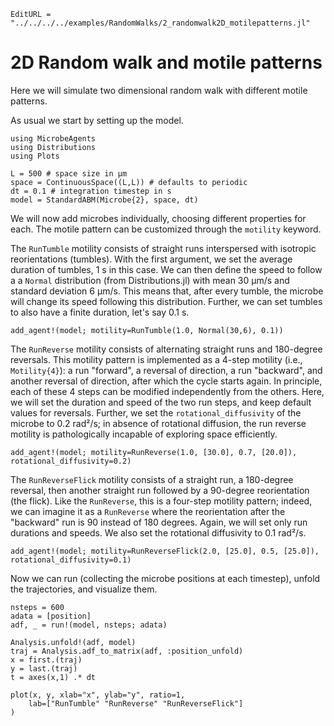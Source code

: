 ```@meta
EditURL = "../../../../examples/RandomWalks/2_randomwalk2D_motilepatterns.jl"
```

# 2D Random walk and motile patterns

Here we will simulate two dimensional random walk with different motile patterns.

As usual we start by setting up the model.

````@example 2_randomwalk2D_motilepatterns
using MicrobeAgents
using Distributions
using Plots

L = 500 # space size in μm
space = ContinuousSpace((L,L)) # defaults to periodic
dt = 0.1 # integration timestep in s
model = StandardABM(Microbe{2}, space, dt)
````

We will now add microbes individually, choosing different properties for each.
The motile pattern can be customized through the `motility` keyword.

The `RunTumble` motility consists of straight runs interspersed with isotropic
reorientations (tumbles).
With the first argument, we set the average duration of tumbles, 1 s in this case.
We can then define the speed to follow a a `Normal` distribution
(from Distributions.jl) with mean 30 μm/s and standard deviation 6 μm/s.
This means that, after every tumble, the microbe will change its speed following
this distribution.
Further, we can set tumbles to also have a finite duration, let's say 0.1 s.

````@example 2_randomwalk2D_motilepatterns
add_agent!(model; motility=RunTumble(1.0, Normal(30,6), 0.1))
````

The `RunReverse` motility consists of alternating straight runs and 180-degree reversals.
This motility pattern is implemented as a 4-step motility (i.e., `Motility{4}`):
a run "forward", a reversal of direction, a run "backward",
and another reversal of direction, after which the cycle starts again.
In principle, each of these 4 steps can be modified independently from the others.
Here, we will set the duration and speed of the two run steps, and keep default
values for reversals.
Further, we set the `rotational_diffusivity` of the microbe to 0.2 rad²/s; in absence of
rotational diffusion, the run reverse motility is pathologically incapable of
exploring space efficiently.

````@example 2_randomwalk2D_motilepatterns
add_agent!(model; motility=RunReverse(1.0, [30.0], 0.7, [20.0]), rotational_diffusivity=0.2)
````

The `RunReverseFlick` motility consists of a straight run, a 180-degree reversal, then another
straight run followed by a 90-degree reorientation (the flick).
Like the `RunReverse`, this is a four-step motility pattern; indeed, we can imagine it as
a `RunReverse` where the reorientation after the "backward" run is 90 instead of 180 degrees.
Again, we will set only run durations and speeds.
We also set the rotational diffusivity to 0.1 rad²/s.

````@example 2_randomwalk2D_motilepatterns
add_agent!(model; motility=RunReverseFlick(2.0, [25.0], 0.5, [25.0]), rotational_diffusivity=0.1)
````

Now we can run (collecting the microbe positions at each timestep), unfold the trajectories,
and visualize them.

````@example 2_randomwalk2D_motilepatterns
nsteps = 600
adata = [position]
adf, _ = run!(model, nsteps; adata)

Analysis.unfold!(adf, model)
traj = Analysis.adf_to_matrix(adf, :position_unfold)
x = first.(traj)
y = last.(traj)
t = axes(x,1) .* dt

plot(x, y, xlab="x", ylab="y", ratio=1,
    lab=["RunTumble" "RunReverse" "RunReverseFlick"]
)
````

